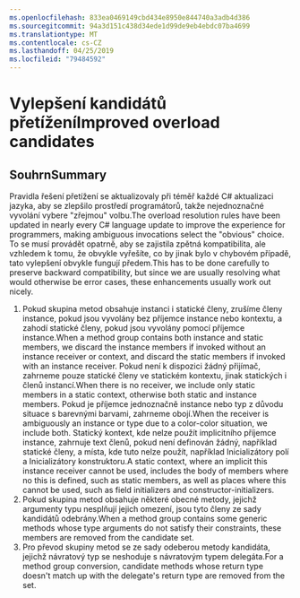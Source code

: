 ```yaml
---
ms.openlocfilehash: 833ea0469149cbd434e8950e844740a3adb4d386
ms.sourcegitcommit: 94a3d151c438d34ede1d99de9eb4ebdc07ba4699
ms.translationtype: MT
ms.contentlocale: cs-CZ
ms.lasthandoff: 04/25/2019
ms.locfileid: "79484592"
---
```

# <a name="improved-overload-candidates"></a><span data-ttu-id="21b03-101">Vylepšení kandidátů přetížení</span><span class="sxs-lookup"><span data-stu-id="21b03-101">Improved overload candidates</span></span>

## <a name="summary"></a><span data-ttu-id="21b03-102">Souhrn</span><span class="sxs-lookup"><span data-stu-id="21b03-102">Summary</span></span>
[summary]: #summary

<span data-ttu-id="21b03-103">Pravidla řešení přetížení se aktualizovaly při téměř každé C# aktualizaci jazyka, aby se zlepšilo prostředí programátorů, takže nejednoznačné vyvolání vybere "zřejmou" volbu.</span><span class="sxs-lookup"><span data-stu-id="21b03-103">The overload resolution rules have been updated in nearly every C# language update to improve the experience for programmers, making ambiguous invocations select the "obvious" choice.</span></span> <span data-ttu-id="21b03-104">To se musí provádět opatrně, aby se zajistila zpětná kompatibilita, ale vzhledem k tomu, že obvykle vyřešíte, co by jinak bylo v chybovém případě, tato vylepšení obvykle fungují předem.</span><span class="sxs-lookup"><span data-stu-id="21b03-104">This has to be done carefully to preserve backward compatibility, but since we are usually resolving what would otherwise be error cases, these enhancements usually work out nicely.</span></span>

1. <span data-ttu-id="21b03-105">Pokud skupina metod obsahuje instanci i statické členy, zrušíme členy instance, pokud jsou vyvolány bez příjemce instance nebo kontextu, a zahodí statické členy, pokud jsou vyvolány pomocí příjemce instance.</span><span class="sxs-lookup"><span data-stu-id="21b03-105">When a method group contains both instance and static members, we discard the instance members if invoked without an instance receiver or context, and discard the static members if invoked with an instance receiver.</span></span> <span data-ttu-id="21b03-106">Pokud není k dispozici žádný přijímač, zahrneme pouze statické členy ve statickém kontextu, jinak statických i členů instancí.</span><span class="sxs-lookup"><span data-stu-id="21b03-106">When there is no receiver, we include only static members in a static context, otherwise both static and instance members.</span></span> <span data-ttu-id="21b03-107">Pokud je příjemce jednoznačně instance nebo typ z důvodu situace s barevnými barvami, zahrneme obojí.</span><span class="sxs-lookup"><span data-stu-id="21b03-107">When the receiver is ambiguously an instance or type due to a color-color situation, we include both.</span></span> <span data-ttu-id="21b03-108">Statický kontext, kde nelze použít implicitního příjemce instance, zahrnuje text členů, pokud není definován žádný, například statické členy, a místa, kde tuto nelze použít, například Inicializátory polí a Inicializátory konstruktoru.</span><span class="sxs-lookup"><span data-stu-id="21b03-108">A static context, where an implicit this instance receiver cannot be used, includes the body of members where no this is defined, such as static members, as well as places where this cannot be used, such as field initializers and constructor-initializers.</span></span>
2. <span data-ttu-id="21b03-109">Pokud skupina metod obsahuje některé obecné metody, jejichž argumenty typu nesplňují jejich omezení, jsou tyto členy ze sady kandidátů odebrány.</span><span class="sxs-lookup"><span data-stu-id="21b03-109">When a method group contains some generic methods whose type arguments do not satisfy their constraints, these members are removed from the candidate set.</span></span>
3. <span data-ttu-id="21b03-110">Pro převod skupiny metod se ze sady odeberou metody kandidáta, jejichž návratový typ se neshoduje s návratovým typem delegáta.</span><span class="sxs-lookup"><span data-stu-id="21b03-110">For a method group conversion, candidate methods whose return type doesn't match up with the delegate's return type are removed from the set.</span></span>
